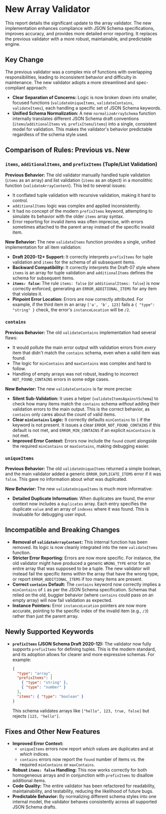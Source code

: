 # New Array Validator

This report details the significant update to the array validator. The new implementation enhances compliance with JSON Schema specifications, improves accuracy, and provides more detailed error reporting. It replaces the previous validator with a more robust, maintainable, and predictable engine.

## Key Change

The previous validator was a complex mix of functions with overlapping responsibilities, leading to inconsistent behavior and difficulty in maintenance. The new validator adopts a more streamlined and spec-compliant approach:

- **Clear Separation of Concerns:** Logic is now broken down into smaller, focused functions (`validateUniqueItems`, `validateContains`, `validateItems`), each handling a specific set of JSON Schema keywords.
- **Unified Schema Normalization:** A new `normalizeArraySchema` function internally translates different JSON Schema draft conventions (`items`/`additionalItems` vs. `prefixItems`/`items`) into a single, consistent model for validation. This makes the validator's behavior predictable regardless of the schema style used.

## Comparison of Rules: Previous vs. New

### `items`, `additionalItems`, and `prefixItems` (Tuple/List Validation)

**Previous Behavior:**
The old validator manually handled tuple validation (`items` as an array) and list validation (`items` as an object) in a monolithic function (`validateArrayContent`). This led to several issues:

- It conflated tuple validation with recursive validation, making it hard to control.
- `additionalItems` logic was complex and applied inconsistently.
- It had no concept of the modern `prefixItems` keyword, attempting to simulate its behavior with the older `items` array syntax.
- Error reporting for invalid items was often imprecise, with errors sometimes attached to the parent array instead of the specific invalid item.

**New Behavior:**
The new `validateItems` function provides a single, unified implementation for all item validation:

- **Draft 2020-12+ Support:** It correctly interprets `prefixItems` for tuple validation and `items` for the schema of all subsequent items.
- **Backward Compatibility:** It correctly interprets the Draft-07 style where `items` is an array for tuple validation and `additionalItems` defines the schema for subsequent items.
- **`items: false`:** The rule `items: false` (or `additionalItems: false`) is now correctly enforced, generating an `ERROR_ADDITIONAL_ITEMS` for any item that violates it.
- **Pinpoint Error Location:** Errors are now correctly attributed. For example, if the third item in an array `['a', 'b', 123]` fails a `{ "type": "string" }` check, the error's `instanceLocation` will be `/2`.

### `contains`

**Previous Behavior:**
The old `validateContains` implementation had several flaws:

- It would pollute the main error output with validation errors from *every* item that didn't match the `contains` schema, even when a valid item was found.
- The logic for `minContains` and `maxContains` was complex and hard to follow.
- Handling of empty arrays was not robust, leading to incorrect `NOT_FOUND_CONTAINS` errors in some edge cases.

**New Behavior:**
The new `validateContains` is far more precise:

- **Silent Sub-Validation:** It uses a helper (`validateItemsAgainstSchema`) to check how many items match the `contains` schema *without* adding their validation errors to the main output. This is the correct behavior, as `contains` only cares about the *count* of valid items.
- **Clear `minContains` Logic:** It correctly defaults `minContains` to `1` if the keyword is not present. It issues a clear `ERROR_NOT_FOUND_CONTAINS` if this default is not met, and `ERROR_MIN_CONTAINS` if an explicit `minContains` is not met.
- **Improved Error Context:** Errors now include the `found` count alongside the required `minContains` or `maxContains`, making debugging easier.

### `uniqueItems`

**Previous Behavior:**
The old `validateUniqueItems` returned a simple boolean, and the main validator added a generic `ERROR_DUPLICATE_ITEMS` error if it was `false`. This gave no information about *what* was duplicated.

**New Behavior:**
The new `validateUniqueItems` is much more informative:

- **Detailed Duplicate Information:** When duplicates are found, the error context now includes a `duplicates` array. Each entry specifies the duplicate `value` and an array of `indexes` where it was found. This is invaluable for debugging user input.

## Incompatible and Breaking Changes

- **Removal of `validateArrayContent`:** This internal function has been removed. Its logic is now cleanly integrated into the new `validateItems` function.
- **Stricter Error Reporting:** Errors are now more specific. For instance, the old validator might have produced a generic `WRONG_TYPE` error for an entire array that was supposed to be a tuple. The new validator will instead fail the specific items within the array that have the wrong type, or report `ERROR_ADDITIONAL_ITEMS` if too many items are present.
- **Correct `contains` Default:** The `contains` keyword now correctly implies a `minContains` of `1` as per the JSON Schema specification. Schemas that relied on the old, buggier behavior (where `contains` could pass on an empty array) will now fail validation as expected.
- **Instance Pointers:** Error `instanceLocation` pointers are now more accurate, pointing to the specific index of the invalid item (e.g., `/3`) rather than just the parent array.

## Newly Supported Keywords

- **`prefixItems` (JSON Schema Draft 2020-12):** The validator now fully supports `prefixItems` for defining tuples. This is the modern standard, and its adoption allows for clearer and more expressive schemas. For example:
  ```json
  {
    "type": "array",
    "prefixItems": [
      { "type": "string" },
      { "type": "number" }
    ],
    "items": { "type": "boolean" }
  }
  ```
  This schema validates arrays like `["hello", 123, true, false]` but rejects `[123, "hello"]`.

## Fixes and Other New Features

- **Improved Error Context:**
    - `uniqueItems` errors now report *which* values are duplicates and at *which* indices.
    - `contains` errors now report the `found` number of items vs. the required `minContains` or `maxContains`.
- **Robust `items: false` Handling:** This now works correctly for both homogeneous arrays and in conjunction with `prefixItems` to disallow additional items.
- **Code Quality:** The entire validator has been refactored for readability, maintainability, and testability, reducing the likelihood of future bugs.
- **Predictable Behavior:** By normalizing different schema styles into one internal model, the validator behaves consistently across all supported JSON Schema drafts.
